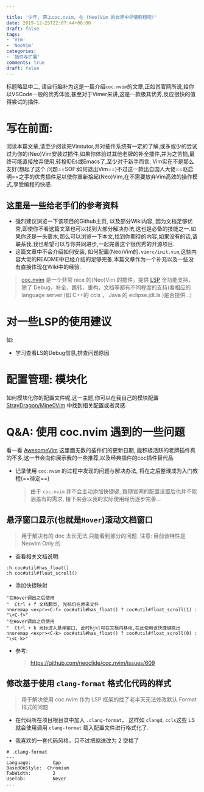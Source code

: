 ```yaml
---

title: '少年, 带上coc.nvim, 在 (Neo)Vim 的世界中尽情翱翔吧!'
date: 2019-12-25T22:07:44+08:00
draft: false
tags:
- 'Vim'
- 'NeoVim'
categories:
- '插件与扩展'
comments: true
draft: false
---
```



标题略显中二, 请自行脑补为这是一篇介绍`coc.nvim`的文章,正如其官网所说,给你以VSCode一般的优秀体验,甚至对于Vimer来讲,这是一款极其优秀,反应很快的值得尝试的插件.

<!-- more -->

# 写在前面:

阅读本篇文章,请至少阅读完Vimtutor,并对插件系统有一定的了解,或多或少的尝试过为你的(Neo)Vim安装过插件,如果你体验过其他老牌的补全插件,并为之苦恼,最终可能直接放弃使用,转投IDEs或Emacs了,至少对于新手而言, Vim实在不是那么友好(想起了这个 问题==SOF:如何退出Vim==)不过这一款出自国人大佬==赵启明==之手的优秀插件足以使你重新拾起(Neo)Vim,在不需要放弃Vim高效的操作模式,享受编程的快感.

## 这里是一些给老手们的参考资料

- 强烈建议浏览一下该项目的Github主页, 以及部分Wiki内容, 因为文档足够优秀,即使你不看这篇文章也可以找到大部分解决办法,这也是必备的技能之一.如果你还是一头雾水,那么可以浏览一下本文,找到你期待的内容,如果没有的话,请联系我,我也希望可以与你共同进步,一起完善这个很优秀的开源项目.
- 这篇文章中不会介绍如何安装, 如何配置(Neo)Vim的`.vimrc/init.vim`,这些内容大佬的README中已经介绍的足够完备,本篇文章作为一个补充以及一些没有直接体现在Wiki中的经验.

> [coc.nvim](https://github.com/neoclide/coc.nvim) 是一个非常 nice 的(Neo)Vim 的插件，提供 [LSP](https://microsoft.github.io/language-server-protocol/specifications/specification-3-14/) 全功能支持，除了 Debug，补全，跳转，重构，文档等都有不同程度的支持(看相应的 language server (如 C++的 ccls ， Java 的 eclipse.jdt.ls )是否提供...)

# 对一些LSP的使用建议
如:
- 学习查看LS的Debug信息,排查问题原因

# 配置管理: 模块化

如何模块化你的配置文件呢,这一主题,你可以在我自己的模块配置[StrayDragon/Mine0Vim](https://github.com/StrayDragon/Mine0Vim) 中找到相关配置或者灵感.

# Q&A: 使用 coc.nvim 遇到的一些问题

看一看 [AwesomeVim](https://vimawesome.com/) 这里面无数的插件们的更新日期, 能积极活跃的老牌插件真的不多,这一节会向你展示我的一些推荐,以及经典插件的coc插件替代品

- 记录使用 `coc.nvim` 的过程中发现的问题与解决办法, 将在之后整理成为入门教程(==待定==)
  > 由于 `coc.nvim` 并不会主动添加快捷键, 跟随官网的配置设置后也并不能涵盖有的需求, 接下来会以我的实际使用经历逐步完善...


## 悬浮窗口显示(也就是`Hover`)滚动文档窗口

> 用于解决有的 doc 太长无法,只能看到部分的问题.
> 注意: 目前该特性是 Neovim Only 的

- 查看相关文档说明:

```
:h coc#util#has_float()
:h coc#util#float_scroll()
```

- 添加快捷映射

```vimscript
"在Hover调出之后使用
"  Ctrl + f 文档翻页, 光标仍在原来文件
nnoremap <expr><C-f> coc#util#has_float() ? coc#util#float_scroll(1) : "\<C-f>"
"在Hover调出之后使用
"  Ctrl + k 光标进入悬浮窗口, 此时hjkl可在文档内移动,在此使用该快捷键跳出
nnoremap <expr><C-k> coc#util#has_float() ? coc#util#float_scroll(0) : "\<C-k>"
```

- 参考:
  > https://github.com/neoclide/coc.nvim/issues/609

## 修改基于使用 `clang-format` 格式化代码的样式

> 用于解决使用 coc.nvim 作为 LSP 框架的找了老半天无法修改默认 Format 样式的问题

- 在代码所在项目根目录中加入 `.clang-format`， 这样如 `clangd`, `ccls`这些 LS 就会使用调用 `clang-format` 载入配置文件进行格式化了.

- 我喜欢的一套代码风格，只不过把缩进改为 2 空格了

```
# .clang-format
---
Language:        Cpp
BasedOnStyle:  Chromium
TabWidth:        2
UseTab:          Never
...

```
